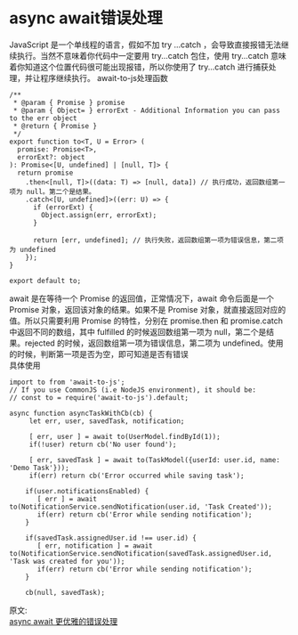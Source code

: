 # async await错误处理
JavaScript 是一个单线程的语言，假如不加 try ...catch ，会导致直接报错无法继续执行。当然不意味着你代码中一定要用 try...catch 包住，使用 try...catch 意味着你知道这个位置代码很可能出现报错，所以你使用了 try...catch 进行捕获处理，并让程序继续执行。
 await-to-js处理函数 
``` 
/**
 * @param { Promise } promise
 * @param { Object= } errorExt - Additional Information you can pass to the err object
 * @return { Promise }
 */
export function to<T, U = Error> (
  promise: Promise<T>,
  errorExt?: object
): Promise<[U, undefined] | [null, T]> {
  return promise
    .then<[null, T]>((data: T) => [null, data]) // 执行成功，返回数组第一项为 null。第二个是结果。
    .catch<[U, undefined]>((err: U) => {
      if (errorExt) {
        Object.assign(err, errorExt);
      }

      return [err, undefined]; // 执行失败，返回数组第一项为错误信息，第二项为 undefined
    });
}

export default to;
```
await 是在等待一个 Promise 的返回值，正常情况下，await 命令后面是一个 Promise 对象，返回该对象的结果。如果不是 Promise 对象，就直接返回对应的值。所以只需要利用 Promise 的特性，分别在 promise.then 和 promise.catch 中返回不同的数组，其中 fulfilled 的时候返回数组第一项为 null，第二个是结果。rejected 的时候，返回数组第一项为错误信息，第二项为 undefined。使用的时候，判断第一项是否为空，即可知道是否有错误  
具体使用
``` 
import to from 'await-to-js';
// If you use CommonJS (i.e NodeJS environment), it should be:
// const to = require('await-to-js').default;

async function asyncTaskWithCb(cb) {
     let err, user, savedTask, notification;

     [ err, user ] = await to(UserModel.findById(1));
     if(!user) return cb('No user found');

     [ err, savedTask ] = await to(TaskModel({userId: user.id, name: 'Demo Task'}));
     if(err) return cb('Error occurred while saving task');

    if(user.notificationsEnabled) {
       [ err ] = await to(NotificationService.sendNotification(user.id, 'Task Created'));
       if(err) return cb('Error while sending notification');
    }

    if(savedTask.assignedUser.id !== user.id) {
       [ err, notification ] = await to(NotificationService.sendNotification(savedTask.assignedUser.id, 'Task was created for you'));
       if(err) return cb('Error while sending notification');
    }

    cb(null, savedTask);
```

原文:  
[async await 更优雅的错误处理](https://juejin.cn/post/7011299888465969166)
